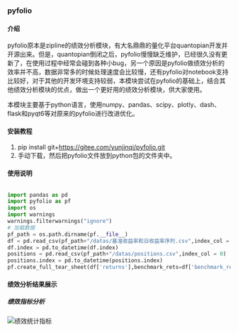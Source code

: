 ### pyfolio

#### 介绍

pyfolio原本是zipline的绩效分析模块，有大名鼎鼎的量化平台quantopian开发并开源出来。但是，quantopian倒闭之后，pyfolio慢慢缺乏维护，已经很久没有更新了，在使用过程中经常会碰到各种小bug，另一个原因是pyfolio做绩效分析的效率并不高，数据非常多的时候处理速度会比较慢，还有pyfolio对notebook支持比较好，对于其他的开发环境支持较弱，本模块尝试在pyfolio的基础上，结合其他绩效分析模块的优点，做出一个更好用的绩效分析模块，供大家使用。

本模块主要基于python语言，使用numpy、pandas、scipy、plotly、dash、flask和pyqt6等对原来的pyfolio进行改进优化。


#### 安装教程

1.  pip install git+https://gitee.com/yunjinqi/pyfolio.git
2.  手动下载，然后把pyfolio文件放到python包的文件夹中。


#### 使用说明

```python

import pandas as pd
import pyfolio as pf
import os
import warnings
warnings.filterwarnings("ignore")
# 加载数据
pf_path = os.path.dirname(pf.__file__)
df = pd.read_csv(pf_path+"/datas/基准收益率和日收益率序列.csv",index_col = 0)
df.index = pd.to_datetime(df.index)
positions = pd.read_csv(pf_path+"/datas/positions.csv",index_col = 0)
positions.index = pd.to_datetime(positions.index)
pf.create_full_tear_sheet(df['returns'],benchmark_rets=df['benchmark_rets'],positions= positions)

```

#### 绩效分析结果展示

##### 绩效指标分析

![绩效统计指标]("./img/image-20211218133956274.png")







